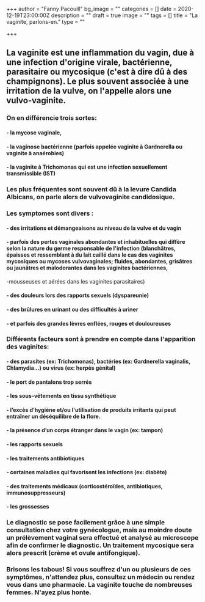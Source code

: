 +++
author = "Fanny Pacouill"
bg_image = ""
categories = []
date = 2020-12-19T23:00:00Z
description = ""
draft = true
image = ""
tags = []
title = "La vaginite, parlons-en."
type = ""

+++
## La vaginite est une inflammation du vagin, due à une infection d'origine virale, bactérienne, parasitaire ou mycosique (c'est à dire dû à des champignons). Le plus souvent associée à une irritation de la vulve, on l'appelle alors une vulvo-vaginite.

### On en différencie trois sortes:

#### - la mycose vaginale,

#### - la vaginose bactérienne (parfois appelée vaginite à Gardnerella ou vaginite à anaérobies)

#### - la vaginite à Trichomonas qui est une infection sexuellement transmissible (IST)

### Les plus fréquentes sont souvent dû à la levure Candida Albicans, on parle alors de vulvovaginite candidosique.

### Les symptomes sont divers :

#### - des irritations et démangeaisons au niveau de la vulve et du vagin

#### - parfois des pertes vaginales abondantes et inhabituelles qui diffère selon la nature du germe responsable de l'infection (blanchâtres, épaisses et ressemblant à du lait caillé dans le cas des vaginites mycosiques ou mycoses vulvovaginales; fluides, abondantes, grisâtres ou jaunâtres et malodorantes dans les vaginites bactériennes,  
\-mousseuses et aérées dans les vaginites parasitaires)

#### - des douleurs lors des rapports sexuels (dyspareunie)

#### - des brûlures en urinant ou des difficultés à uriner

#### - et parfois des grandes lèvres enflées, rouges et douloureuses

### Différents facteurs sont à prendre en compte dans l'apparition des vaginites:

#### - des parasites (ex: Trichomonas), bactéries (ex: Gardnerella vaginalis, Chlamydia...) ou virus (ex: herpès génital)

#### - le port de pantalons trop serrés 

#### - les sous-vêtements en tissu synthétique 

#### - l’excès d’hygiène et/ou l'utilisation de produits irritants qui peut entraîner un déséquilibre de la flore.

#### - la présence d’un corps étranger dans le vagin (ex: tampon)

#### - les rapports sexuels

#### - les traitements antibiotiques

#### - certaines maladies qui favorisent les infections (ex: diabète)

#### - des traitements médicaux (corticostéroïdes, antibiotiques, immunosuppresseurs)

#### - les grossesses

### Le diagnostic se pose facilement grâce à une simple consultation chez votre gynécologue, mais au moindre doute un prélèvement vaginal sera effectué et analysé au microscope afin de confirmer le diagnostic. Un traitement mycosique sera alors prescrit (crème et ovule antifongique).

### 

### Brisons les tabous! Si vous souffrez d'un ou plusieurs de ces symptômes, n'attendez plus, consultez un médecin ou rendez vous dans une pharmacie. La vaginite touche de nombreuses femmes. N'ayez plus honte.